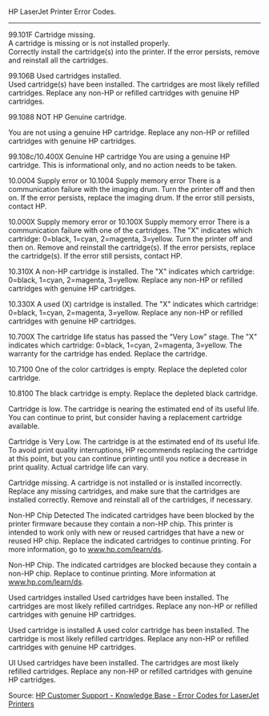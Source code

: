 HP LaserJet Printer Error Codes.
___________________________________________________________________________________________

99.101F Cartridge missing.    
A cartridge is missing or is not installed properly.   
Correctly install the cartridge(s) into the printer. 
If the error persists, remove and reinstall all the cartridges.


99.106B Used cartridges installed.   
Used cartridge(s) have been installed.
The cartridges are most likely refilled cartridges.
Replace any non-HP or refilled cartridges with genuine HP cartridges.


99.1088 NOT HP Genuine cartridge.

You are not using a genuine HP cartridge.
Replace any non-HP or refilled cartridges with genuine HP cartridges.


99.108c/10.400X Genuine HP cartridge
You are using a genuine HP cartridge.
This is informational only, and no action needs to be taken.


10.0004 Supply error or 10.1004 Supply memory error
There is a communication failure with the imaging drum.
Turn the printer off and then on. If the error persists, replace the imaging drum. 
If the error still persists, contact HP.


10.000X Supply memory error or 10.100X Supply memory error
There is a communication failure with one of the cartridges.
The "X" indicates which cartridge: 0=black, 1=cyan, 2=magenta, 3=yellow.
Turn the printer off and then on. Remove and reinstall the cartridge(s). 
If the error persists, replace the cartridge(s). 
If the error still persists, contact HP.


10.310X
A non-HP cartridge is installed.
The "X" indicates which cartridge: 0=black, 1=cyan, 2=magenta, 3=yellow.
Replace any non-HP or refilled cartridges with genuine HP cartridges.


10.330X
A used (X) cartridge is installed.
The "X" indicates which cartridge: 0=black, 1=cyan, 2=magenta, 3=yellow.
Replace any non-HP or refilled cartridges with genuine HP cartridges.


10.700X
The cartridge life status has passed the “Very Low” stage.
The "X" indicates which cartridge: 0=black, 1=cyan, 2=magenta, 3=yellow.
The warranty for the cartridge has ended. Replace the cartridge.


10.7100
One of the color cartridges is empty.
Replace the depleted color cartridge.


10.8100
The black cartridge is empty.
Replace the depleted black cartridge.


Cartridge is low.
The cartridge is nearing the estimated end of its useful life.
You can continue to print, but consider having a replacement cartridge available.


Cartridge is Very Low.
The cartridge is at the estimated end of its useful life.
To avoid print quality interruptions, HP recommends replacing the cartridge at this point, 
but you can continue printing until you notice a decrease in print quality. Actual cartridge life can vary.


Cartridge missing.
A cartridge is not installed or is installed incorrectly.
Replace any missing cartridges, and make sure that the cartridges are installed correctly. Remove and reinstall 
all of the cartridges, if necessary.


Non-HP Chip Detected
The indicated cartridges have been blocked by the printer firmware because they contain a non-HP chip. 
This printer is intended to work only with new or reused cartridges that have a new or reused HP chip.
Replace the indicated cartridges to continue printing. For more information, go to www.hp.com/learn/ds.


Non-HP Chip.
The indicated cartridges are blocked because they contain a non-HP chip. Replace to continue printing. 
More information at www.hp.com/learn/ds.


Used cartridges installed
Used cartridges have been installed.
The cartridges are most likely refilled cartridges.
Replace any non-HP or refilled cartridges with genuine HP cartridges.


Used <color> cartridge is installed
A used color cartridge has been installed.
The cartridge is most likely refilled cartridges.
Replace any non-HP or refilled cartridges with genuine HP cartridges.


UI
Used cartridges have been installed.
The cartridges are most likely refilled cartridges.
Replace any non-HP or refilled cartridges with genuine HP cartridges.

Source: [HP Customer Support - Knowledge Base - Error Codes for LaserJet Printers](https://support.hp.com/us-en/document/c04369863)
